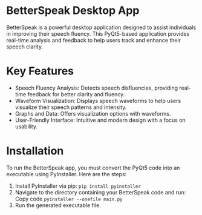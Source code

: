 # BetterSpeak Desktop App
BetterSpeak is a powerful desktop application designed to assist individuals in improving their speech fluency. This PyQt5-based application provides real-time analysis and feedback to help users track and enhance their speech clarity.

# Key Features
* Speech Fluency Analysis: Detects speech disfluencies, providing real-time feedback for better clarity and fluency.
* Waveform Visualization: Displays speech waveforms to help users visualize their speech patterns and intensity.
* Graphs and Data: Offers visualization options with waveforms.
* User-Friendly Interface: Intuitive and modern design with a focus on usability.
  
# Installation
To run the BetterSpeak app, you must convert the PyQt5 code into an executable using PyInstaller. Here are the steps:

1. Install PyInstaller via pip:
`pip install pyinstaller`
2. Navigate to the directory containing your BetterSpeak code and run:
Copy code
`pyinstaller --onefile main.py`
3. Run the generated executable file. 
